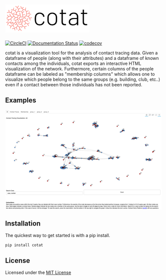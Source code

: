 # <img alt="cotat" src="docs/branding/cotat_color.png" height="90">

[![CircleCI](https://circleci.com/gh/cornell-covid-modeling/cotat/tree/master.svg?style=shield&circle-token=97897740e926742355ec6f2809bb29815c07a1fb)](https://circleci.com/gh/cornell-covid-modeling/cotat/tree/master)
[![Documentation Status](https://readthedocs.org/projects/cotat/badge/?version=latest)](https://cotat.henryrobbins.com/en/latest/?badge=latest)
[![codecov](https://codecov.io/gh/cornell-covid-modeling/cotat/branch/master/graph/badge.svg?token=59BOEOE7TB)](https://codecov.io/gh/cornell-covid-modeling/cotat)

cotat is a visualization tool for the analysis of contact tracing data. Given
a dataframe of people (along with their attributes) and a dataframe of
known contacts among the individuals, cotat exports an interactive HTML
visualization of the network. Furthermore, certain columns of the people
dataframe can be labeled as "membership columns" which allows one to visualize
which people belong to the same groups (e.g. building, club, etc..) even if
a contact between those individuals has not been reported.

## Examples

![example.png](example.png)

## Installation

The quickest way to get started is with a pip install.

```
pip install cotat
```

## License

Licensed under the [MIT License](https://choosealicense.com/licenses/mit/)
